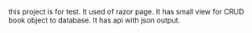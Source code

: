 this project is for test.
It used of razor page.
It has small view for CRUD book object to database.
It has api with json output.
